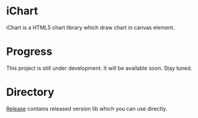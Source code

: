 iChart
======
iChart is a HTML5 chart library which draw chart in canvas element.

Progress
======
This project is still under development. It will be available soon. Stay tuned. 

Directory
======

[Release](https://github.com/zhgway/iChart/tree/master/release) contains released version lib which you can use directly.
